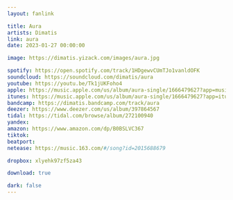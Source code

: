```yaml
---
layout: fanlink

title: Aura
artists: Dimatis
link: aura
date: 2023-01-27 00:00:00

image: https://dimatis.yizack.com/images/aura.jpg

spotify: https://open.spotify.com/track/1HDgewvCUmTJo1vanldOFK
soundcloud: https://soundcloud.com/dimatis/aura
youtube: https://youtu.be/Tk1jUKFoho4
apple: https://music.apple.com/us/album/aura-single/1666479627?app=music&ls=1
itunes: https://music.apple.com/us/album/aura-single/1666479627?app=itunes&ls=1
bandcamp: https://dimatis.bandcamp.com/track/aura
deezer: https://www.deezer.com/us/album/397864567
tidal: https://tidal.com/browse/album/272100940
yandex:
amazon: https://www.amazon.com/dp/B0BSLVC367
tiktok:
beatport:
netease: https://music.163.com/#/song?id=2015688679

dropbox: xlyehk97zf5za43

download: true

dark: false
---
```

